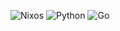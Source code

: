 ![Nixos](https://img.shields.io/badge/NixOS-5277C3?style=flat&logo=nixos&logoColor=white) ![Python](https://img.shields.io/badge/Python-3776AB?style=flat&logo=python&logoColor=white) ![Go](https://img.shields.io/badge/Go-00ADD8?style=flat&logo=go&logoColor=white)
